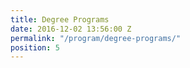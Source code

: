 ```yaml
---
title: Degree Programs
date: 2016-12-02 13:56:00 Z
permalink: "/program/degree-programs/"
position: 5
---
```


